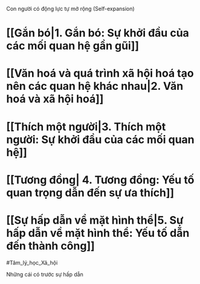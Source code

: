 Con người có động lực tự mở rộng (Self-expansion)

# [[Gắn bó|1. Gắn bó: Sự khởi đầu của các mối quan hệ gần gũi]]
# [[Văn hoá và quá trình xã hội hoá tạo nên các quan hệ khác nhau|2. Văn hoá và xã hội hoá]]
# [[Thích một người|3. Thích một người: Sự khởi đầu của các mối quan hệ]]
# [[Tương đồng| 4. Tương đồng: Yếu tố quan trọng dẫn đến sự ưa thích]]
# [[Sự hấp dẫn về mặt hình thể|5. Sự hấp dẫn về mặt hình thể: Yếu tố dẫn đến thành công]]





#Tâm_lý_học_Xã_hội 

Những cái có trước sự hấp dẫn